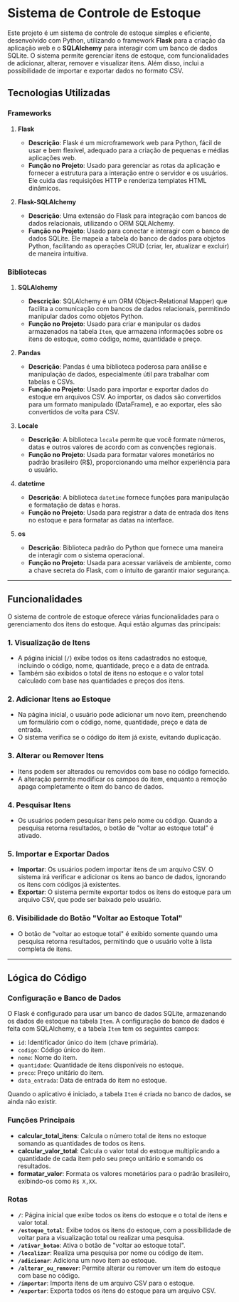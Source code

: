 # Sistema de Controle de Estoque

Este projeto é um sistema de controle de estoque simples e eficiente, desenvolvido com Python, utilizando o framework **Flask** para a criação da aplicação web e o **SQLAlchemy** para interagir com um banco de dados SQLite. O sistema permite gerenciar itens de estoque, com funcionalidades de adicionar, alterar, remover e visualizar itens. Além disso, inclui a possibilidade de importar e exportar dados no formato CSV.

## Tecnologias Utilizadas

### Frameworks

1. **Flask**
   - **Descrição**: Flask é um microframework web para Python, fácil de usar e bem flexível, adequado para a criação de pequenas e médias aplicações web.
   - **Função no Projeto**: Usado para gerenciar as rotas da aplicação e fornecer a estrutura para a interação entre o servidor e os usuários. Ele cuida das requisições HTTP e renderiza templates HTML dinâmicos.

2. **Flask-SQLAlchemy**
   - **Descrição**: Uma extensão do Flask para integração com bancos de dados relacionais, utilizando o ORM SQLAlchemy.
   - **Função no Projeto**: Usado para conectar e interagir com o banco de dados SQLite. Ele mapeia a tabela do banco de dados para objetos Python, facilitando as operações CRUD (criar, ler, atualizar e excluir) de maneira intuitiva.

### Bibliotecas

1. **SQLAlchemy**
   - **Descrição**: SQLAlchemy é um ORM (Object-Relational Mapper) que facilita a comunicação com bancos de dados relacionais, permitindo manipular dados como objetos Python.
   - **Função no Projeto**: Usado para criar e manipular os dados armazenados na tabela `Item`, que armazena informações sobre os itens do estoque, como código, nome, quantidade e preço.

2. **Pandas**
   - **Descrição**: Pandas é uma biblioteca poderosa para análise e manipulação de dados, especialmente útil para trabalhar com tabelas e CSVs.
   - **Função no Projeto**: Usado para importar e exportar dados do estoque em arquivos CSV. Ao importar, os dados são convertidos para um formato manipulado (DataFrame), e ao exportar, eles são convertidos de volta para CSV.

3. **Locale**
   - **Descrição**: A biblioteca `locale` permite que você formate números, datas e outros valores de acordo com as convenções regionais.
   - **Função no Projeto**: Usada para formatar valores monetários no padrão brasileiro (R$), proporcionando uma melhor experiência para o usuário.

4. **datetime**
   - **Descrição**: A biblioteca `datetime` fornece funções para manipulação e formatação de datas e horas.
   - **Função no Projeto**: Usada para registrar a data de entrada dos itens no estoque e para formatar as datas na interface.

5. **os**
   - **Descrição**: Biblioteca padrão do Python que fornece uma maneira de interagir com o sistema operacional.
   - **Função no Projeto**: Usada para acessar variáveis de ambiente, como a chave secreta do Flask, com o intuito de garantir maior segurança.

---

## Funcionalidades

O sistema de controle de estoque oferece várias funcionalidades para o gerenciamento dos itens do estoque. Aqui estão algumas das principais:

### 1. **Visualização de Itens**
   - A página inicial (`/`) exibe todos os itens cadastrados no estoque, incluindo o código, nome, quantidade, preço e a data de entrada.
   - Também são exibidos o total de itens no estoque e o valor total calculado com base nas quantidades e preços dos itens.

### 2. **Adicionar Itens ao Estoque**
   - Na página inicial, o usuário pode adicionar um novo item, preenchendo um formulário com o código, nome, quantidade, preço e data de entrada.
   - O sistema verifica se o código do item já existe, evitando duplicação.

### 3. **Alterar ou Remover Itens**
   - Itens podem ser alterados ou removidos com base no código fornecido.
   - A alteração permite modificar os campos do item, enquanto a remoção apaga completamente o item do banco de dados.

### 4. **Pesquisar Itens**
   - Os usuários podem pesquisar itens pelo nome ou código. Quando a pesquisa retorna resultados, o botão de "voltar ao estoque total" é ativado.

### 5. **Importar e Exportar Dados**
   - **Importar**: Os usuários podem importar itens de um arquivo CSV. O sistema irá verificar e adicionar os itens ao banco de dados, ignorando os itens com códigos já existentes.
   - **Exportar**: O sistema permite exportar todos os itens do estoque para um arquivo CSV, que pode ser baixado pelo usuário.

### 6. **Visibilidade do Botão "Voltar ao Estoque Total"**
   - O botão de "voltar ao estoque total" é exibido somente quando uma pesquisa retorna resultados, permitindo que o usuário volte à lista completa de itens.

---

## Lógica do Código

### Configuração e Banco de Dados

O Flask é configurado para usar um banco de dados SQLite, armazenando os dados de estoque na tabela `Item`. A configuração do banco de dados é feita com SQLAlchemy, e a tabela `Item` tem os seguintes campos:
- `id`: Identificador único do item (chave primária).
- `codigo`: Código único do item.
- `nome`: Nome do item.
- `quantidade`: Quantidade de itens disponíveis no estoque.
- `preco`: Preço unitário do item.
- `data_entrada`: Data de entrada do item no estoque.

Quando o aplicativo é iniciado, a tabela `Item` é criada no banco de dados, se ainda não existir.

### Funções Principais

- **calcular_total_itens**: Calcula o número total de itens no estoque somando as quantidades de todos os itens.
- **calcular_valor_total**: Calcula o valor total do estoque multiplicando a quantidade de cada item pelo seu preço unitário e somando os resultados.
- **formatar_valor**: Formata os valores monetários para o padrão brasileiro, exibindo-os como `R$ X,XX`.

### Rotas

- **`/`**: Página inicial que exibe todos os itens do estoque e o total de itens e valor total.
- **`/estoque_total`**: Exibe todos os itens do estoque, com a possibilidade de voltar para a visualização total ou realizar uma pesquisa.
- **`/ativar_botao`**: Ativa o botão de "voltar ao estoque total".
- **`/localizar`**: Realiza uma pesquisa por nome ou código de item.
- **`/adicionar`**: Adiciona um novo item ao estoque.
- **`/alterar_ou_remover`**: Permite alterar ou remover um item do estoque com base no código.
- **`/importar`**: Importa itens de um arquivo CSV para o estoque.
- **`/exportar`**: Exporta todos os itens do estoque para um arquivo CSV.

